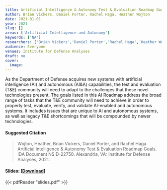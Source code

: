 ```yaml
---
title: Artificial Intelligence & Autonomy Test & Evaluation Roadmap Goals
author: Brian Vickers, Daniel Porter, Rachel Haga, Heather Wojton
date: 2021-01-01
year: 2021
slug: []
areas: ['Artificial Intelligence and Autonomy']
keywords: ['NA']
researchers: ['Brian Vickers','Daniel Porter','Rachel Haga','Heather Wojton']
audience: Everyone
venues: Institute for Defense Analyses
draft: no
cover:
  image: 
---
```




As the Department of Defense acquires new systems with artificial intelligence (AI) and autonomous (AI&A) capabilities, the test and evaluation (T&E) community will need to adapt to the challenges that these novel technologies present. The goals listed in this AI Roadmap address the broad range of tasks that the T&E community will need to achieve in order to properly test, evaluate, verify, and validate AI-enabled and autonomous systems. It includes issues that are unique to AI and autonomous systems, as well as legacy T&E shortcomings that will be compounded by newer technologies.

#### Suggested Citation
> Wojton, Heather, Brian Vickers, Daniel Porter, and Rachel Haga. Artificial Intelligence & Autonomy Test & Evaluation Roadmap Goals. IDA Document NS D-22750. Alexandria, VA: Institute for Defense Analyses, 2021.

#### Slides: [[Download](slides.pdf)]
{{< pdfReader "slides.pdf" >}}




